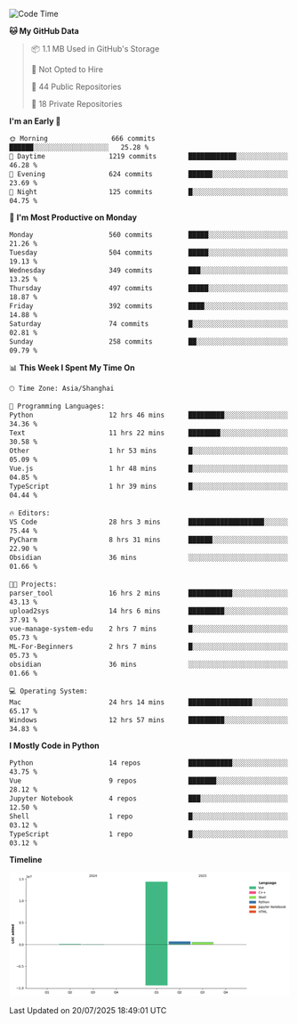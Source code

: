 <!--START_SECTION:waka-->
![Code Time](http://img.shields.io/badge/Code%20Time-556%20hrs-blue)

**🐱 My GitHub Data** 

> 📦 1.1 MB Used in GitHub's Storage 
 > 
> 🚫 Not Opted to Hire
 > 
> 📜 44 Public Repositories 
 > 
> 🔑 18 Private Repositories 
 > 
**I'm an Early 🐤** 

```text
🌞 Morning                666 commits         ██████░░░░░░░░░░░░░░░░░░░   25.28 % 
🌆 Daytime                1219 commits        ████████████░░░░░░░░░░░░░   46.28 % 
🌃 Evening                624 commits         ██████░░░░░░░░░░░░░░░░░░░   23.69 % 
🌙 Night                  125 commits         █░░░░░░░░░░░░░░░░░░░░░░░░   04.75 % 
```
📅 **I'm Most Productive on Monday** 

```text
Monday                   560 commits         █████░░░░░░░░░░░░░░░░░░░░   21.26 % 
Tuesday                  504 commits         █████░░░░░░░░░░░░░░░░░░░░   19.13 % 
Wednesday                349 commits         ███░░░░░░░░░░░░░░░░░░░░░░   13.25 % 
Thursday                 497 commits         █████░░░░░░░░░░░░░░░░░░░░   18.87 % 
Friday                   392 commits         ████░░░░░░░░░░░░░░░░░░░░░   14.88 % 
Saturday                 74 commits          █░░░░░░░░░░░░░░░░░░░░░░░░   02.81 % 
Sunday                   258 commits         ██░░░░░░░░░░░░░░░░░░░░░░░   09.79 % 
```


📊 **This Week I Spent My Time On** 

```text
🕑︎ Time Zone: Asia/Shanghai

💬 Programming Languages: 
Python                   12 hrs 46 mins      █████████░░░░░░░░░░░░░░░░   34.36 % 
Text                     11 hrs 22 mins      ████████░░░░░░░░░░░░░░░░░   30.58 % 
Other                    1 hr 53 mins        █░░░░░░░░░░░░░░░░░░░░░░░░   05.09 % 
Vue.js                   1 hr 48 mins        █░░░░░░░░░░░░░░░░░░░░░░░░   04.85 % 
TypeScript               1 hr 39 mins        █░░░░░░░░░░░░░░░░░░░░░░░░   04.44 % 

🔥 Editors: 
VS Code                  28 hrs 3 mins       ███████████████████░░░░░░   75.44 % 
PyCharm                  8 hrs 31 mins       ██████░░░░░░░░░░░░░░░░░░░   22.90 % 
Obsidian                 36 mins             ░░░░░░░░░░░░░░░░░░░░░░░░░   01.66 % 

🐱‍💻 Projects: 
parser_tool              16 hrs 2 mins       ███████████░░░░░░░░░░░░░░   43.13 % 
upload2sys               14 hrs 6 mins       █████████░░░░░░░░░░░░░░░░   37.91 % 
vue-manage-system-edu    2 hrs 7 mins        █░░░░░░░░░░░░░░░░░░░░░░░░   05.73 % 
ML-For-Beginners         2 hrs 7 mins        █░░░░░░░░░░░░░░░░░░░░░░░░   05.73 % 
obsidian                 36 mins             ░░░░░░░░░░░░░░░░░░░░░░░░░   01.66 % 

💻 Operating System: 
Mac                      24 hrs 14 mins      ████████████████░░░░░░░░░   65.17 % 
Windows                  12 hrs 57 mins      █████████░░░░░░░░░░░░░░░░   34.83 % 
```

**I Mostly Code in Python** 

```text
Python                   14 repos            ███████████░░░░░░░░░░░░░░   43.75 % 
Vue                      9 repos             ███████░░░░░░░░░░░░░░░░░░   28.12 % 
Jupyter Notebook         4 repos             ███░░░░░░░░░░░░░░░░░░░░░░   12.50 % 
Shell                    1 repo              █░░░░░░░░░░░░░░░░░░░░░░░░   03.12 % 
TypeScript               1 repo              █░░░░░░░░░░░░░░░░░░░░░░░░   03.12 % 
```



**Timeline**

![Lines of Code chart](https://raw.githubusercontent.com/White1943/White1943/main/assets/bar_graph.png)


 Last Updated on 20/07/2025 18:49:01 UTC
<!--END_SECTION:waka-->
